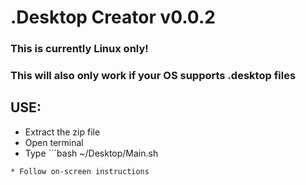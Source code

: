 # .Desktop Creator v0.0.2
### This is currently Linux only!
### This will also only work if your OS supports .desktop files

## USE:
* Extract the zip file
* Open terminal
* Type ```bash
~/Desktop/Main.sh
```
* Follow on-screen instructions

